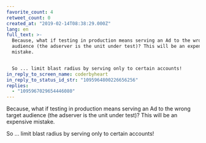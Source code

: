 ```yaml
---
favorite_count: 4
retweet_count: 0
created_at: "2019-02-14T08:38:29.000Z"
lang: en
full_text: >-
  Because, what if testing in production means serving an Ad to the wrong target
  audience (the adserver is the unit under test)? This will be an expensive
  mistake.


  So ... limit blast radius by serving only to certain accounts!
in_reply_to_screen_name: coderbyheart
in_reply_to_status_id_str: "1095964800226656256"
replies:
  - "1095967029654446080"
---
```


Because, what if testing in production means serving an Ad to the wrong target
audience (the adserver is the unit under test)? This will be an expensive
mistake.

So ... limit blast radius by serving only to certain accounts!

